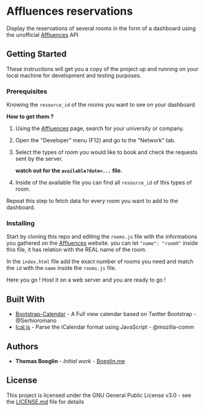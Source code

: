 # Affluences reservations

Display the reservations of several rooms in the form of a dashboard using the unofficial [Affluences](https://affluences.com) API

## Getting Started

These instructions will get you a copy of the project up and running on your local machine for development and testing purposes.

### Prerequisites

Knowing the `resource_id` of the rooms you want to see on your dashboard

**How to get them ?**

1. Using the [Affluences](http://affluences.com) page, search for your university or company.

2. Open the "Developer" menu (F12) and go to the "Network" tab.

3. Select the types of room you would like to book and check the requests sent by the server.

   **watch out for the `available?date=...` file.**

4. Inside of the available file you can find all `resource_id` of this types of room.

Repeat this step to fetch data for every room you want to add to the dashboard.

### Installing

Start by cloning this repo and editing the `rooms.js` file with the informations you gathered on the [Affluences](http://affluences.com) website. you can let `"name": "roomX"` inside this file, it has relation with the REAL name of the room.

In the `index.html` file add the exact number of rooms you need and match the `id` with the `name` inside the  `rooms.js` file.

Here you go ! Host it on a web server and you are ready to go !

## Built With

* [Bootstrap-Calendar](https://github.com/Serhioromano/bootstrap-calendar) - A Full view calendar based on Twitter Bootstrap - @Serhioromano
* [Ical.js](https://github.com/mozilla-comm/ical.js/) - Parse the iCalendar format using JavaScript - @mozilla-comm

## Authors

* **Thomas Boeglin** - *Initial work* - [Boeglin.me](https://www.boeglin.me)

## License

This project is licensed under the GNU General Public License v3.0 - see the [LICENSE.md](LICENSE.md) file for details
